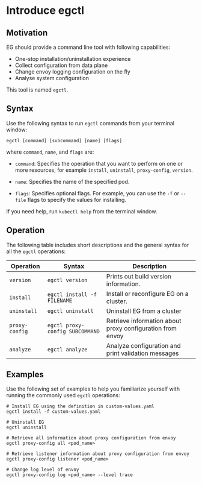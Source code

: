 # Introduce egctl

## Motivation

EG should provide a command line tool with following capabilities:

- One-stop installation/uninstallation experience
- Collect configuration from data plane
- Change envoy logging configuration on the fly
- Analyse system configuration

This tool is named `egctl`.

## Syntax

Use the following syntax to run `egctl` commands from your terminal window:

```console
egctl [command] [subcommand] [name] [flags]
```

where `command`, `name`, and `flags` are:

* `command`: Specifies the operation that you want to perform on one or more resources,
  for example `install`, `uninstall`, `proxy-config`, `version`.

* `name`: Specifies the name of the specified pod. 

* `flags`: Specifies optional flags. For example, you can use the `-f` or `--file` flags to specify the values for installing.

If you need help, run `kubectl help` from the terminal window.

## Operation

The following table includes short descriptions and the general syntax for all the `egctl` operations:

| Operation      | Syntax                          | Description                                               |
| -------------- |---------------------------------|-----------------------------------------------------------|
| `version`      | `egctl version`                 | Prints out build version information.                     |
| `install`      | `egctl install -f FILENAME`     | Install or reconfigure EG on a cluster.                   |
| `uninstall`    | `egctl uninstall`               | Uninstall EG from a cluster                               |
| `proxy-config` | `egctl proxy-config SUBCOMMAND` | Retrieve information about proxy configuration from envoy |
| `analyze`      | `egctl analyze`                 | Analyze configuration and print validation messages       |

## Examples

Use the following set of examples to help you familiarize yourself with running the commonly used `egctl` operations:

```console
# Install EG using the definition in custom-values.yaml
egctl install -f custom-values.yaml

# Uninstall EG
egctl uninstall

# Retrieve all information about proxy configuration from envoy
egctl proxy-config all <pod_name>

# Retrieve listener information about proxy configuration from envoy
egctl proxy-config listener <pod_name>

# Change log level of envoy
egctl proxy-config log <pod_name> --level trace
```

